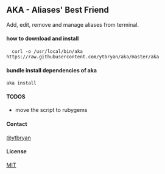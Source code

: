 ## AKA - Aliases' Best Friend
Add, edit, remove and manage aliases from terminal.

#### how to download and install
```
  curl -o /usr/local/bin/aka https://raw.githubusercontent.com/ytbryan/aka/master/aka
```

#### bundle install dependencies of aka
```
aka install
```

#### TODOS
- move the script to rubygems

#### Contact
[@ytbryan](http://twitter.com/ytbryan)

#### License
[MIT ](http://www.opensource.org/licenses/MIT)
